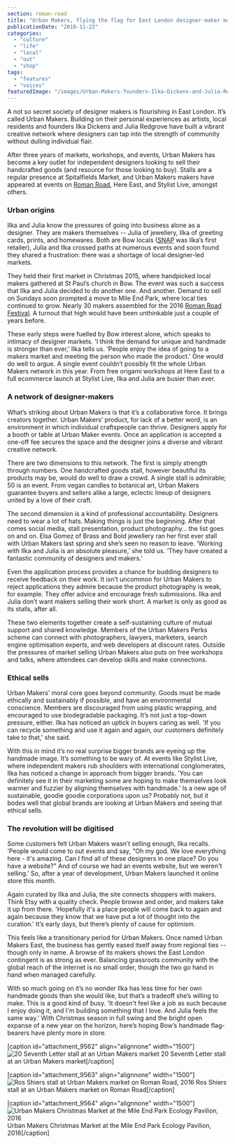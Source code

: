 ```yaml
---
section: roman-road
title: "Urban Makers, flying the flag for East London designer-maker markets"
publicationDate: "2018-11-22"
categories: 
  - "culture"
  - "life"
  - "local"
  - "out"
  - "shop"
tags: 
  - "features"
  - "voices"
featuredImage: "/images/Urban-Makers-founders-Ilka-Dickens-and-Julia-Redgrove.jpg"
---
```


A not so secret society of designer makers is flourishing in East London. It’s called Urban Makers. Building on their personal experiences as artists, local residents and founders Ilka Dickens and Julia Redgrove have built a vibrant creative network where designers can tap into the strength of community without dulling individual flair.

After three years of markets, workshops, and events, Urban Makers has become a key outlet for independent designers looking to sell their handcrafted goods (and resource for those looking to buy). Stalls are a regular presence at Spitalfields Market, and Urban Makers makers have appeared at events on [Roman Road](https://romanroadlondon.com/market/), Here East, and Stylist Live, amongst others.

### Urban origins

Ilka and Julia know the pressures of going into business alone as a designer. They are makers themselves -- Julia of jewellery, Ilka of greeting cards, prints, and homewares. Both are Bow locals ([SNAP](https://romanroadlondon.com/helen-fisher-snap-store-interview/) was Ilka’s first retailer), Julia and Ilka crossed paths at numerous events and soon found they shared a frustration: there was a shortage of local designer-led markets.

They held their first market in Christmas 2015, where handpicked local makers gathered at St Paul’s church in Bow. The event was such a success that Ilka and Julia decided to do another one. And another. Demand to sell on Sundays soon prompted a move to Mile End Park, where local ties continued to grow. Nearly 30 makers assembled for the 2016 [Roman Road Festival](https://romanroadlondon.com/festival/). A turnout that high would have been unthinkable just a couple of years before.

These early steps were fuelled by Bow interest alone, which speaks to intimacy of designer markets. 'I think the demand for unique and handmade is stronger than ever,’ Ilka tells us. ‘People enjoy the idea of going to a makers market and meeting the person who made the product.' One would do well to argue. A single event couldn’t possibly fit the whole Urban Makers network in this year. From free origami workshops at Here East to a full ecommerce launch at Stylist Live, Ilka and Julia are busier than ever.

### A network of designer-makers

What’s striking about Urban Makers is that it’s a collaborative force. It brings creators together. Urban Makers’ product, for lack of a better word, is an environment in which individual craftspeople can thrive. Designers apply for a booth or table at Urban Maker events. Once an application is accepted a one-off fee secures the space and the designer joins a diverse and vibrant creative network.

There are two dimensions to this network. The first is simply strength through numbers. One handcrafted goods stall, however beautiful its products may be, would do well to draw a crowd. A single stall is admirable; 50 is an event. From vegan candles to botanical art, Urban Makers guarantee buyers and sellers alike a large, eclectic lineup of designers united by a love of their craft.

The second dimension is a kind of professional accountability. Designers need to wear a lot of hats. Making things is just the beginning. After that comes social media, stall presentation, product photography… the list goes on and on. Elsa Gomez of Brass and Bold jewellery ran her first ever stall with Urban Makers last spring and she’s seen no reason to leave. ‘Working with Ilka and Julia is an absolute pleasure,’ she told us. ‘They have created a fantastic community of designers and makers.’

Even the application process provides a chance for budding designers to receive feedback on their work. It isn’t uncommon for Urban Makers to reject applications they admire because the product photography is weak, for example. They offer advice and encourage fresh submissions. Ilka and Julia don’t want makers selling their work short. A market is only as good as its stalls, after all.

These two elements together create a self-sustaining culture of mutual support and shared knowledge. Members of the Urban Makers Perks scheme can connect with photographers, lawyers, marketers, search engine optimisation experts, and web developers at discount rates. Outside the pressures of market selling Urban Makers also puts on free workshops and talks, where attendees can develop skills and make connections.

### Ethical sells

Urban Makers’ moral core goes beyond community. Goods must be made ethically and sustainably if possible, and have an environmental conscience. Members are discouraged from using plastic wrapping, and encouraged to use biodegradable packaging. It’s not just a top-down pressure, either. Ilka has noticed an uptick in buyers caring as well. 'If you can recycle something and use it again and again, our customers definitely take to that,' she said.

With this in mind it’s no real surprise bigger brands are eyeing up the handmade image. It’s something to be wary of. At events like Stylist Live, where independent makers rub shoulders with international conglomerates, Ilka has noticed a change in approach from bigger brands. 'You can definitely see it in their marketing some are hoping to make themselves look warmer and fuzzier by aligning themselves with handmade.’ Is a new age of sustainable, goodie goodie corporations upon us? Probably not, but it bodes well that global brands are looking at Urban Makers and seeing that ethical sells.

### The revolution will be digitised

Some customers felt Urban Makers wasn’t selling enough, Ilka recalls. ‘People would come to out events and say, "Oh my god. We love everything here - it's amazing. Can I find all of these designers in one place? Do you have a website?" And of course we had an events website, but we weren't selling.' So, after a year of development, Urban Makers launched it online store this month.

Again curated by Ilka and Julia, the site connects shoppers with makers. Think Etsy with a quality check. People browse and order, and makers take it up from there. 'Hopefully it's a place people will come back to again and again because they know that we have put a lot of thought into the curation.' It’s early days, but there’s plenty of cause for optimism.

This feels like a transitionary period for Urban Makers. Once named Urban Makers East, the business has gently eased itself away from regional ties -- though only in name. A browse of its makers shows the East London contingent is as strong as ever. Balancing grassroots community with the global reach of the internet is no small order, though the two go hand in hand when managed carefully.

With so much going on it’s no wonder Ilka has less time for her own handmade goods than she would like, but that’s a tradeoff she’s willing to make. This is a good kind of busy. 'It doesn't feel like a job as such because I enjoy doing it, and I'm building something that I love. And Julia feels the same way.' With Christmas season in full swing and the bright open expanse of a new year on the horizon, here’s hoping Bow’s handmade flag-bearers have plenty more in store.

\[caption id="attachment\_9562" align="alignnone" width="1500"\]![20 Seventh Letter stall at an Urban Makers market](/images/20-Seventh-Letter-stall-at-Urban-Makers-market.jpg) 20 Seventh Letter stall at an Urban Makers market\[/caption\]

\[caption id="attachment\_9563" align="alignnone" width="1500"\]![Ros Shiers stall at Urban Makers market on Roman Road, 2016](/images/Ros-Shiers-stall-at-Urban-Makers-market-on-Roman-Road-2016.jpg) Ros Shiers stall at an Urban Makers market on Roman Road\[/caption\]

\[caption id="attachment\_9564" align="alignnone" width="1500"\]![Urban Makers Christmas Market at the Mile End Park Ecology Pavilion, 2016](/images/Urban-Makers-Christmas-Market-at-the-Mile-End-Park-Ecology-Pavilion-2016.jpg) Urban Makers Christmas Market at the Mile End Park Ecology Pavilion, 2016\[/caption\]

